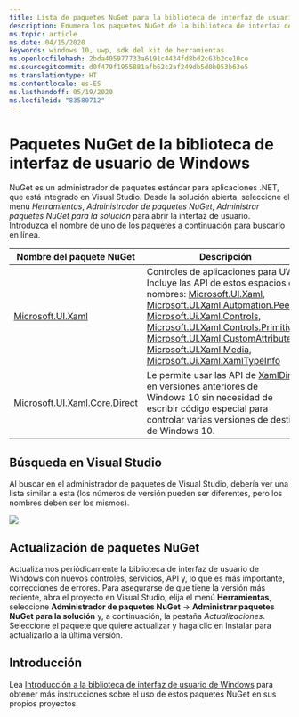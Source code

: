 ```yaml
---
title: Lista de paquetes NuGet para la biblioteca de interfaz de usuario de Windows
description: Enumera los paquetes NuGet de la biblioteca de interfaz de usuario de Windows.
ms.topic: article
ms.date: 04/15/2020
keywords: windows 10, uwp, sdk del kit de herramientas
ms.openlocfilehash: 2bda405977733a6191c4434fd8bd2c63b2ce10ce
ms.sourcegitcommit: d0f479f1955881afb62c2af249db5d0b053b63e5
ms.translationtype: HT
ms.contentlocale: es-ES
ms.lasthandoff: 05/19/2020
ms.locfileid: "83580712"
---
```

# <a name="windows-ui-library-nuget-packages"></a>Paquetes NuGet de la biblioteca de interfaz de usuario de Windows

NuGet es un administrador de paquetes estándar para aplicaciones .NET, que está integrado en Visual Studio. Desde la solución abierta, seleccione el menú *Herramientas*, *Administrador de paquetes NuGet*, *Administrar paquetes NuGet para la solución* para abrir la interfaz de usuario.  Introduzca el nombre de uno de los paquetes a continuación para buscarlo en línea.

| Nombre del paquete NuGet | Descripción |
| --- | --- |
| [Microsoft.UI.Xaml](https://www.nuget.org/packages/Microsoft.UI.Xaml/) | Controles de aplicaciones para UWP. Incluye las API de estos espacios de nombres: [Microsoft.UI.Xaml](/uwp/api/microsoft.ui.xaml), [Microsoft.UI.Xaml.Automation.Peers](/uwp/api/microsoft.ui.xaml.automation.peers), [Microsoft.Ui.Xaml.Controls](/uwp/api/microsoft.ui.xaml.controls), [Microsoft.UI.Xaml.Controls.Primitives](/uwp/api/microsoft.ui.xaml.controls.primitives), [Microsoft.UI.Xaml.CustomAttributes](/uwp/api/microsoft.ui.xaml.customattributes), [Microsoft.UI.Xaml.Media](/uwp/api/microsoft.ui.xaml.media), [Microsoft.Ui.Xaml.XamlTypeInfo](/uwp/api/microsoft.ui.xaml.xamltypeinfo) |
| [Microsoft.UI.Xaml.Core.Direct](https://www.nuget.org/packages/Microsoft.UI.Xaml.Core.Direct) | Le permite usar las API de [XamlDirect](/uwp/api/microsoft.ui.xaml.core.direct.xamldirect) en versiones anteriores de Windows 10 sin necesidad de escribir código especial para controlar varias versiones de destino de Windows 10. |


## <a name="search-in-visual-studio"></a>Búsqueda en Visual Studio

Al buscar en el administrador de paquetes de Visual Studio, debería ver una lista similar a esta (los números de versión pueden ser diferentes, pero los nombres deben ser los mismos).

![](images/NugetPackages.png)

## <a name="update-nuget-packages"></a>Actualización de paquetes NuGet

Actualizamos periódicamente la biblioteca de interfaz de usuario de Windows con nuevos controles, servicios, API y, lo que es más importante, correcciones de errores. Para asegurarse de que tiene la versión más reciente, abra el proyecto en Visual Studio, elija el menú **Herramientas**, seleccione **Administrador de paquetes NuGet** -> **Administrar paquetes NuGet para la solución** y, a continuación, la pestaña *Actualizaciones*. Seleccione el paquete que quiere actualizar y haga clic en Instalar para actualizarlo a la última versión.

## <a name="getting-started"></a>Introducción

Lea [Introducción a la biblioteca de interfaz de usuario de Windows](getting-started.md) para obtener más instrucciones sobre el uso de estos paquetes NuGet en sus propios proyectos.
